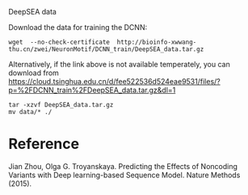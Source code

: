 DeepSEA data

Download the data for training the DCNN:

```
wget  --no-check-certificate  http://bioinfo-xwwang-thu.cn/zwei/NeuronMotif/DCNN_train/DeepSEA_data.tar.gz

```

Alternatively, if the link above is not available temperately, you can download from https://cloud.tsinghua.edu.cn/d/fee522536d524eae9531/files/?p=%2FDCNN_train%2FDeepSEA_data.tar.gz&dl=1


```
tar -xzvf DeepSEA_data.tar.gz
mv data/* ./
```

# Reference

Jian Zhou, Olga G. Troyanskaya. Predicting the Effects of Noncoding Variants with Deep learning-based Sequence Model. Nature Methods (2015).
